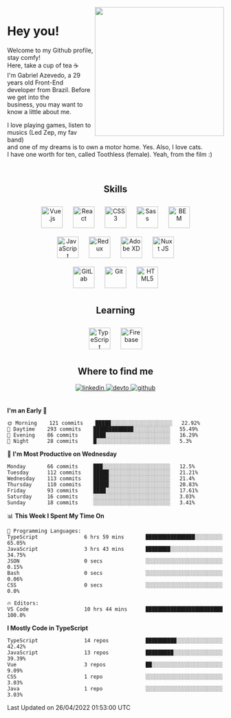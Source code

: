<div align="right">
<img src="https://media.giphy.com/media/l46CbZ7KWEhN1oci4/giphy.gif" align="right" height="300" width="" />
</div>  
  

# Hey you!

Welcome to my Github profile, stay comfy!<br/>
Here, take a cup of tea ☕<br/>
I'm Gabriel Azevedo, a 29 years old Front-End<br/>
developer from Brazil. Before we get into the<br/>
business, you may want to know a little about me.<br>

I love playing games, listen to musics (Led Zep, my fav band)<br/>
and one of my dreams is to own a motor home. Yes. Also, I love cats.<br/>
I have one worth for ten, called Toothless (female). Yeah, from the film :)

<br/>

## <div align="center">Skills</div>  
  

<div align="center">  
<img style="margin: 10px" src="https://profilinator.rishav.dev/skills-assets/vuejs-original-wordmark.svg" alt="Vue.js" height="50" />  
<img style="margin: 10px" src="https://profilinator.rishav.dev/skills-assets/react-original-wordmark.svg" alt="React" height="50" />  
<img style="margin: 10px" src="https://profilinator.rishav.dev/skills-assets/css3-original-wordmark.svg" alt="CSS3" height="50" />  
<img style="margin: 10px" src="https://profilinator.rishav.dev/skills-assets/sass-original.svg" alt="Sass" height="50" />  
<img style="margin: 10px" src="https://profilinator.rishav.dev/skills-assets/bem.svg" alt="BEM" height="50" /><br/>  
<img style="margin: 10px" src="https://profilinator.rishav.dev/skills-assets/javascript-original.svg" alt="JavaScript" height="50" />  
<img style="margin: 10px" src="https://profilinator.rishav.dev/skills-assets/redux-original.svg" alt="Redux" height="50" />  
<img style="margin: 10px" src="https://profilinator.rishav.dev/skills-assets/adobexd.png" alt="Adobe XD" height="50" />  
<img style="margin: 10px" src="https://profilinator.rishav.dev/skills-assets/nuxt.png" alt="Nuxt JS" height="50" /><br/>
<img style="margin: 10px" src="https://profilinator.rishav.dev/skills-assets/gitlab.svg" alt="GitLab" height="50" />  
<img style="margin: 10px" src="https://profilinator.rishav.dev/skills-assets/git-scm-icon.svg" alt="Git" height="50" />  
<img style="margin: 10px" src="https://profilinator.rishav.dev/skills-assets/html5-original-wordmark.svg" alt="HTML5" height="50" />  
</div>  

## <div align="center">Learning</div>  
  

<div align="center">  
<img style="margin: 10px" src="https://profilinator.rishav.dev/skills-assets/typescript-original.svg" alt="TypeScript" height="50" />  
<img style="margin: 10px" src="https://profilinator.rishav.dev/skills-assets/firebase.png" alt="Firebase" height="50" />  
</div>  

## <div align="center">Where to find me</div>  
  

<div align="center">
<a href="https://linkedin.com/in/https://linkedin.com/in/azevedo-gabriel" target="_blank">
<img src=https://img.shields.io/badge/linkedin-%231E77B5.svg?&style=for-the-badge&logo=linkedin&logoColor=white alt=linkedin style="margin-bottom: 5px;" />
</a>
<a href="https://dev.to/https://dev.to/gpeto91" target="_blank">
<img src=https://img.shields.io/badge/dev.to-%2308090A.svg?&style=for-the-badge&logo=dev.to&logoColor=white alt=devto style="margin-bottom: 5px;" />
</a>
<a href="https://github.com/https://github.com/gpeto91" target="_blank">
<img src=https://img.shields.io/badge/github-%2324292e.svg?&style=for-the-badge&logo=github&logoColor=white alt=github style="margin-bottom: 5px;" />
</a>  
</div>  
  
<br/>

<!--START_SECTION:waka-->
**I'm an Early 🐤** 

```text
🌞 Morning    121 commits    █████░░░░░░░░░░░░░░░░░░░░   22.92% 
🌆 Daytime    293 commits    █████████████░░░░░░░░░░░░   55.49% 
🌃 Evening    86 commits     ████░░░░░░░░░░░░░░░░░░░░░   16.29% 
🌙 Night      28 commits     █░░░░░░░░░░░░░░░░░░░░░░░░   5.3%

```
📅 **I'm Most Productive on Wednesday** 

```text
Monday       66 commits     ███░░░░░░░░░░░░░░░░░░░░░░   12.5% 
Tuesday      112 commits    █████░░░░░░░░░░░░░░░░░░░░   21.21% 
Wednesday    113 commits    █████░░░░░░░░░░░░░░░░░░░░   21.4% 
Thursday     110 commits    █████░░░░░░░░░░░░░░░░░░░░   20.83% 
Friday       93 commits     ████░░░░░░░░░░░░░░░░░░░░░   17.61% 
Saturday     16 commits     ░░░░░░░░░░░░░░░░░░░░░░░░░   3.03% 
Sunday       18 commits     ░░░░░░░░░░░░░░░░░░░░░░░░░   3.41%

```


📊 **This Week I Spent My Time On** 

```text
💬 Programming Languages: 
TypeScript               6 hrs 59 mins       ████████████████░░░░░░░░░   65.05% 
JavaScript               3 hrs 43 mins       ████████░░░░░░░░░░░░░░░░░   34.75% 
JSON                     0 secs              ░░░░░░░░░░░░░░░░░░░░░░░░░   0.15% 
Bash                     0 secs              ░░░░░░░░░░░░░░░░░░░░░░░░░   0.06% 
CSS                      0 secs              ░░░░░░░░░░░░░░░░░░░░░░░░░   0.0%

🔥 Editors: 
VS Code                  10 hrs 44 mins      █████████████████████████   100.0%

```

**I Mostly Code in TypeScript** 

```text
TypeScript               14 repos            ██████████░░░░░░░░░░░░░░░   42.42% 
JavaScript               13 repos            █████████░░░░░░░░░░░░░░░░   39.39% 
Vue                      3 repos             ██░░░░░░░░░░░░░░░░░░░░░░░   9.09% 
CSS                      1 repo              ░░░░░░░░░░░░░░░░░░░░░░░░░   3.03% 
Java                     1 repo              ░░░░░░░░░░░░░░░░░░░░░░░░░   3.03%

```



 Last Updated on 26/04/2022 01:53:00 UTC
<!--END_SECTION:waka-->
